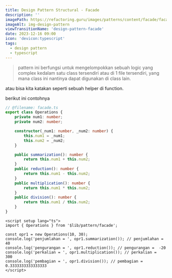 ```yaml
---
title: Design Pattern Structural - Facade
description: ''
imagePath: https://refactoring.guru/images/patterns/content/facade/facade-2x.png
imageAlt: img-design-pattern
viewTransitionName: 'design-pattern-facade'
date: 2023-12-16 09:00
icon: 'devicon:typescript'
tags:
  - design pattern
  - typescript
---
```


<blockquote>
pattern ini berfungsi untuk mengelompokkan sebuah logic yang complex kedalam satu class tersendiri atau di 1 file tersendiri, yang mana class ini nantinya dapat digunakan di class lain.
</blockquote>

atau bisa kita katakan seperti sebuah helper di function.

berikut ini contohnya

```ts
// @filename: facade.ts
export class Operations {
	private num1: number;
	private num2: number;

	constructor(_num1: number, _num2: number) {
		this.num1 = _num1;
		this.num2 = _num2;
	}

	public summarization(): number {
		return this.num1 + this.num2;
	}
	public reduction(): number {
		return this.num1 - this.num2;
	}
	public multiplication(): number {
		return this.num1 * this.num2;
	}
	public division(): number {
		return this.num1 / this.num2;
	}
}
```

```vue title="index.vue"
<script setup lang="ts">
import { Operations } from '$lib/pattern/facade';

const opr1 = new Operations(10, 30);
console.log('penjumlahan = ', opr1.summarization()); // penjumlahan =  40
console.log('pengurangan = ', opr1.reduction()); // pengurangan =  -20
console.log('perkalian = ', opr1.multiplication()); // perkalian =  300
console.log('pembagian = ', opr1.division()); // pembagian =  0.3333333333333333
</script>
```
